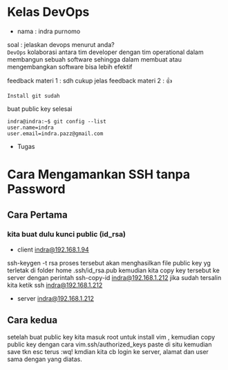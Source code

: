# Kelas DevOps

 * nama : indra purnomo
  
soal : jelaskan devops menurut anda?  
`DevOps` kolaborasi antara tim developer dengan tim operational dalam membangun sebuah software sehingga dalam membuat atau mengembangkan software bisa lebih efektif
 

feedback materi 1 : sdh cukup jelas feedback materi 2 : 👍

    Install git sudah

buat public key selesai

    indra@indra:~$ git config --list
    user.name=indra
    user.email=indra.pazz@gmail.com



* Tugas 
# Cara Mengamankan SSH tanpa Password

 ## Cara Pertama  
 ### kita buat dulu kunci public (id_rsa)  

* client indra@192.168.1.94  

ssh-keygen -t rsa proses tersebut akan menghasilkan file public key yg terletak di folder home .ssh/id_rsa.pub kemudian kita copy key tersebut ke server dengan perintah ssh-copy-id indra@192.168.1.212 jika sudah tersalin kita ketik ssh indra@192.168.1.212    

* server indra@192.168.1.212 

 ## Cara kedua 
setelah buat public key kita masuk root untuk install vim , kemudian copy public key dengan cara vim.ssh/authorized_keys paste di situ kemudian save tkn esc terus :wq! kmdian kita cb login ke server, alamat dan user sama dengan yang diatas.
